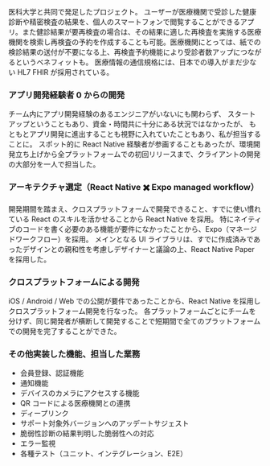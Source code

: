 医科大学と共同で発足したプロジェクト。
ユーザーが医療機関で受診した健康診断や精密検査の結果を、個人のスマートフォンで閲覧することができるアプリ。また健診結果が要再検査の場合は、その結果に適した再検査を実施する医療機関を検索し再検査の予約を作成することも可能。医療機関にとっては、紙での検診結果の送付が不要になる上、再検査予約機能により受診者数アップにつながるというベネフィットも。
医療情報の通信規格には、日本での導入がまだ少ない HL7 FHIR が採用されている。

### アプリ開発経験者 0 からの開発

チーム内にアプリ開発経験のあるエンジニアがいないにも関わらず、
スタートアップということもあり、資金・時間共に十分にある状況ではなかったが、
もともとアプリ開発に進出することも視野に入れていたこともあり、私が担当することに。
スポット的に React Native 経験者が参画することもあったが、環境開発立ち上げから全プラットフォームでの初回リリースまで、クライアントの開発の大部分を一人で担当した。

### アーキテクチャ選定（React Native ✖️ Expo managed workflow）

開発期間を踏まえ、クロスプラットフォームで開発できること、すでに使い慣れている React のスキルを活かせることから React Native を採用。
特にネイティブのコードを書く必要のある機能が要件になかったことから、Expo（マネージドワークフロー）を採用。
メインとなる UI ライブラリは、すでに作成済みであったデザインとの親和性を考慮しデザイナーと議論の上、React Native Paper を採用した。

### クロスプラットフォームによる開発

iOS / Android / Web での公開が要件であったことから、React Native を採用しクロスプラットフォーム開発を行なった。
各プラットフォームごとにチームを分けず、同じ開発者が横断して開発することで短期間で全てのプラットフォームでの開発を完了することができた。

### その他実装した機能、担当した業務

- 会員登録、認証機能
- 通知機能
- デバイスのカメラにアクセスする機能
- QR コードによる医療機関との連携
- ディープリンク
- サポート対象外バージョンへのアッデートサジェスト
- 脆弱性診断の結果判明した脆弱性への対応
- エラー監視
- 各種テスト（ユニット、インテグレーション、E2E）
